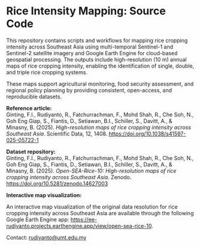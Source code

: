 # Rice Intensity Mapping: Source Code

This repository contains scripts and workflows for mapping rice cropping intensity across Southeast Asia using multi-temporal Sentinel-1 and Sentinel-2 satellite imagery and Google Earth Engine for cloud-based geospatial processing. The outputs include high-resolution (10 m) annual maps of rice cropping intensity, enabling the identification of single, double, and triple rice cropping systems.

These maps support agricultural monitoring, food security assessment, and regional policy planning by providing consistent, open-access, and reproducible datasets.

**Reference article:**  
Ginting, F.I., Rudiyanto, R., Fatchurrachman, F., Mohd Shah, R., Che Soh, N., Goh Eng Giap, S., Fiantis, D., Setiawan, B.I., Schiller, S., Davitt, A., & Minasny, B. (2025). *High-resolution maps of rice cropping intensity across Southeast Asia*. Scientific Data, 12, 1408. https://doi.org/10.1038/s41597-025-05722-1  

**Dataset repository:**  
Ginting, F.I., Rudiyanto, R., Fatchurrachman, F., Mohd Shah, R., Che Soh, N., Goh Eng Giap, S., Fiantis, D., Setiawan, B.I., Schiller, S., Davitt, A., & Minasny, B. (2025). *Open-SEA-Rice-10: High-resolution maps of rice cropping intensity across Southeast Asia*. Zenodo. https://doi.org/10.5281/zenodo.14627003

**Interactive map visualization:** 

An interactive map visualization of the original data resolution for rice cropping intensity across Southeast Asia are available through the following Google Earth Engine app: https://ee-rudiyanto.projects.earthengine.app/view/open-sea-rice-10. 

Contact: rudiyanto@umt.edu.my
